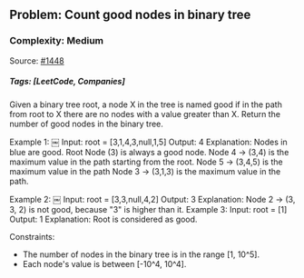 ## Problem: Count good nodes in binary tree

### Complexity: Medium

Source: [#1448](https://leetcode.com/problems/count-good-nodes-in-binary-tree/description/)

##### Tags: [LeetCode, Companies]

Given a binary tree root, a node X in the tree is named good if in the path from root to X there are no nodes with a value greater than X.
Return the number of good nodes in the binary tree.

Example 1:
￼
Input: root = [3,1,4,3,null,1,5]
Output: 4
Explanation: Nodes in blue are good.
Root Node (3) is always a good node.
Node 4 -> (3,4) is the maximum value in the path starting from the root.
Node 5 -> (3,4,5) is the maximum value in the path
Node 3 -> (3,1,3) is the maximum value in the path.

Example 2:
￼
Input: root = [3,3,null,4,2]
Output: 3
Explanation: Node 2 -> (3, 3, 2) is not good, because "3" is higher than it.
Example 3:
Input: root = [1]
Output: 1
Explanation: Root is considered as good.

Constraints:
* The number of nodes in the binary tree is in the range [1, 10^5].
* Each node's value is between [-10^4, 10^4].

